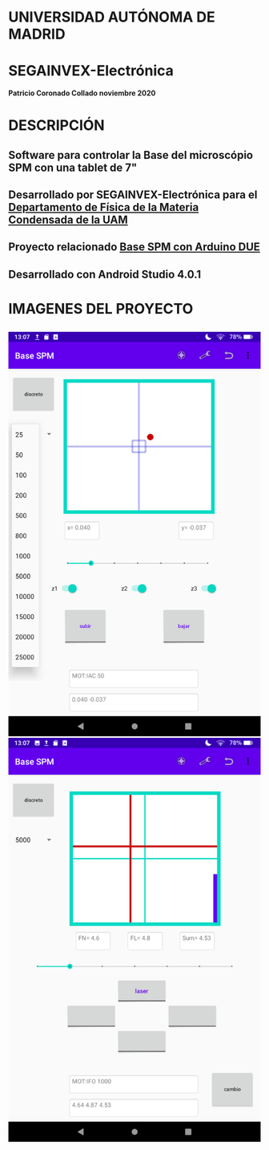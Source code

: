 # UNIVERSIDAD AUTÓNOMA DE MADRID
# SEGAINVEX-Electrónica
**Patricio Coronado Collado noviembre 2020**
# DESCRIPCIÓN
## Software para controlar la Base del microscópio SPM con una tablet de 7"
## Desarrollado por SEGAINVEX-Electrónica para el [Departamento de Física de la Materia Condensada de la UAM](https://www.fmc.uam.es/research/nano-spm-lab/)
## Proyecto relacionado [Base SPM con Arduino DUE](https://github.com/PatricioCoronado/Base-SPM-Arduino-DUE)
## Desarrollado con Android Studio 4.0.1

# IMAGENES DEL PROYECTO
##
![base](https://github.com/PatricioCoronado/Base-SPM-tablet/blob/V2/imagenes/imagen1.png "control de motores Z")
![cabeza](https://github.com/PatricioCoronado/Base-SPM-tablet/blob/V2/imagenes/imagen2.png "control de motores de la cabeza")


